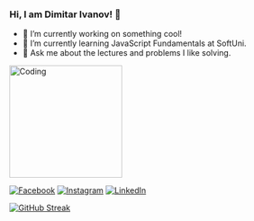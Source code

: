 ### Hi, I am Dimitar Ivanov! 👋

- 🔭 I’m currently working on something cool!
- 🌱 I’m currently learning JavaScript Fundamentals at SoftUni.
- 💬 Ask me about the lectures and problems I like solving.

  
 <img align="center" alt="Coding" width="200" src="https://media.tenor.com/rkzdlwxESqUAAAAd/cat-thurston-waffles.gif">



 
[![Facebook](https://img.shields.io/badge/-Facebook-00B2FF?style=flat-square&logo=Facebook&logoColor=white)](https://www.facebook.com/Diiv92/)
[![Instagram](https://img.shields.io/badge/-Instagram-e4405f?style=flat-square&logo=Instagram&logoColor=white)](https://www.instagram.com/dimdivanov/) 
[![LinkedIn](https://img.shields.io/badge/-LinkedIn-0e76a8?style=flat-square&logo=Linkedin&logoColor=white)](https://www.linkedin.com/in/dimitar-ivanov-709b67253/)

[![GitHub Streak](https://github-readme-streak-stats.herokuapp.com/?user=deifyme)](https://git.io/streak-stats)
